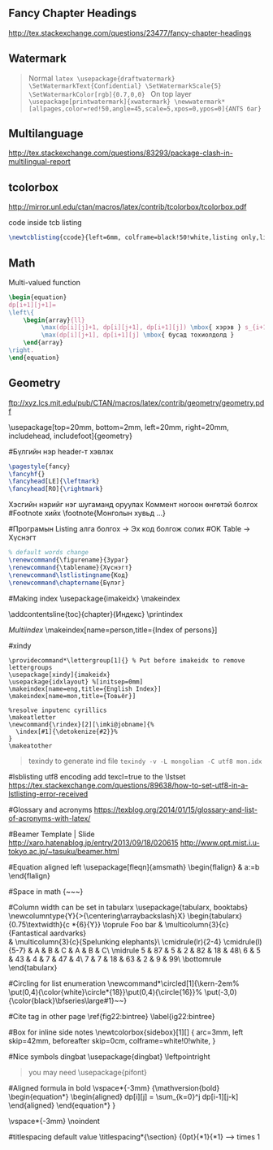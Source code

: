 Fancy Chapter Headings
----
http://tex.stackexchange.com/questions/23477/fancy-chapter-headings

Watermark
---
> Normal
	```latex
	\usepackage{draftwatermark}
	\SetWatermarkText{Confidential}
	\SetWatermarkScale{5}
	\SetWatermarkColor[rgb]{0.7,0,0}
	```
> On top layer 
	```
	\usepackage[printwatermark]{xwatermark}
	\newwatermark*[allpages,color=red!50,angle=45,scale=5,xpos=0,ypos=0]{ANTS баг}
	```

Multilanguage
----
http://tex.stackexchange.com/questions/83293/package-clash-in-multilingual-report


tcolorbox
----
http://mirror.unl.edu/ctan/macros/latex/contrib/tcolorbox/tcolorbox.pdf

code inside tcb listing

```latex
\newtcblisting{ccode}{left=6mm, colframe=black!50!white,listing only,listing options={style=tcblatex,language=C}}
```

Math
----
Multi-valued function

```latex
\begin{equation}
dp[i+1][j+1]=
\left\{
	\begin{array}{ll}
		 \max(dp[i][j]+1, dp[i][j+1], dp[i+1][j]) \mbox{ хэрэв } s_{i+1}=t_{j+1}\\
		 \max(dp[i][j+1], dp[i+1][j] \mbox{ бусад тохиолдолд }
	\end{array}
\right.
\end{equation}

```

Geometry
---
ftp://xyz.lcs.mit.edu/pub/CTAN/macros/latex/contrib/geometry/geometry.pdf

\usepackage[top=20mm, bottom=2mm, left=20mm, right=20mm,
includehead, includefoot]{geometry}


#Бүлгийн нэр header-т хэвлэх
```latex
\pagestyle{fancy}
\fancyhf{}
\fancyhead[LE]{\leftmark}
\fancyhead[RO]{\rightmark}
```

Хэсгийн нэрийг нэг шугаманд оруулах
Коммент ногоон өнгөтэй болгох
#Footnote хийх
\footnote{Монголын хувьд ...}

#Програмын Listing алга болгох -> Эх код болгож солих
#OK Table -> Хүснэгт
```latex
% default words change
\renewcommand{\figurename}{Зураг}
\renewcommand{\tablename}{Хүснэгт}
\renewcommand\lstlistingname{Код}
\renewcommand\chaptername{Бүлэг}
```

#Making index
\usepackage{imakeidx}
\makeindex

\addcontentsline{toc}{chapter}{Индекс}
\printindex

*Multiindex* 
\makeindex[name=person,title={Index of persons}]

#xindy
> 
```
\providecommand*\lettergroup[1]{} % Put before imakeidx to remove lettergroups
\usepackage[xindy]{imakeidx}
\usepackage{idxlayout} %[initsep=0mm]
\makeindex[name=eng,title={English Index}]
\makeindex[name=mon,title={Товьёг}]

%resolve inputenc cyrillics
\makeatletter 
\newcommand{\rindex}[2][\imki@jobname]{%
  \index[#1]{\detokenize{#2}}%
}
\makeatother
```

> texindy to generate ind file
`texindy -v -L mongolian -C utf8 mon.idx`



#lsblisting utf8 encoding
add texcl=true to the \lstset
https://tex.stackexchange.com/questions/89638/how-to-set-utf8-in-a-lstlisting-error-received

#Glossary and acronyms
https://texblog.org/2014/01/15/glossary-and-list-of-acronyms-with-latex/


#Beamer Template | Slide
http://xaro.hatenablog.jp/entry/2013/09/18/020615
http://www.opt.mist.i.u-tokyo.ac.jp/~tasuku/beamer.html

#Equation aligned left
\usepackage[fleqn]{amsmath}
\begin{flalign}
& a:=b
\end{flalign}

#Space in math
{~~~}

#Column width can be set in tabularx
\usepackage{tabularx, booktabs}
\newcolumntype{Y}{>{\centering\arraybackslash}X}
\begin{tabularx}{0.75\textwidth}{c *{6}{Y}}
\toprule
Foo bar
 & \multicolumn{3}{c}{Fantastical aardvarks}  
 & \multicolumn{3}{c}{Spelunking elephants}\\
\cmidrule(lr){2-4} \cmidrule(l){5-7}
  & A & B & C & A & B & C\\
\midrule
 5  & 87 &  5 &  2 & 82 & 18 & 48\\
 6  &  5 & 43 &  4 &  7 & 47 &  4\\
 7  &  7 & 18 & 63 &  2 &  9 & 99\\
\bottomrule
\end{tabularx}

#Circling for list enumeration
\newcommand*\circled[1]{\kern-2em%
  \put(0,4){\color{white}\circle*{18}}\put(0,4){\circle{16}}%
  \put(-3,0){\color{black}\bfseries\large#1}~~}


#Cite tag in other page
\ref{fig22:bintree}
\label{ig22:bintree}

#Box for inline side notes
\newtcolorbox{sidebox}[1][]
{
 arc=3mm,
 left skip=42mm,
 beforeafter skip=0cm,
 colframe=white!0!white,
}

#Nice symbols dingbat
\usepackage{dingbat}
\leftpointright
>  you may need \usepackage{pifont}


#Aligned formula in bold
\vspace*{-3mm}
{\mathversion{bold}
\begin{equation*}
\begin{aligned}
dp[i][j] = \sum_{k=0}^j dp[i-1][j-k]
\end{aligned}
\end{equation*}
}

\vspace*{-3mm} 
\noindent 

#titlespacing default value
\titlespacing*{\section}
{0pt}{*1}{*1}
--> times 1